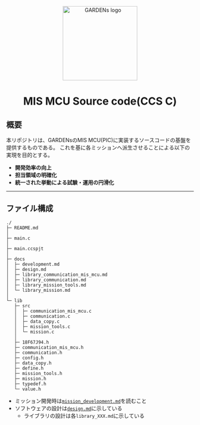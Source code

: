 <div align="center">
    <img src="https://github.com/user-attachments/assets/099b80dd-a6a5-4a14-940f-06401dadf024" width="200" alt="GARDENs logo" />
   <h1>MIS MCU Source code(CCS C)</h1>
</div>

## 概要  
本リポジトリは、GARDENsのMIS MCU(PIC)に実装するソースコードの基盤を提供するものである。
これを基に各ミッションへ派生させることによる以下の実現を目的とする。

- **開発効率の向上**  
- **担当領域の明確化**  
- **統一された挙動による試験・運用の円滑化**  

---

## ファイル構成
```
./
├─ README.md
│
├─ main.c
│
├─ main.ccspjt
│
├─ docs
│  ├─ development.md
│  ├─ design.md
│  ├─ library_communication_mis_mcu.md
│  ├─ library_communication.md
│  ├─ library_mission_tools.md
│  └─ library_mission.md
│
└─ lib
   ├─ src
   │  ├─ communication_mis_mcu.c
   │  ├─ communication.c
   │  ├─ data_copy.c
   │  ├─ mission_tools.c
   │  └─ mission.c
   │
   ├─ 18F67J94.h
   ├─ communication_mis_mcu.h
   ├─ communication.h
   ├─ config.h
   ├─ data_copy.h
   ├─ define.h
   ├─ mission_tools.h
   ├─ mission.h
   ├─ typedef.h
   └─ value.h
```
- ミッション開発時は[`mission_development.md`](https://github.com/CIT-GARDENs-Organization/MIS_MCU_CCSC/blob/issue-1/docs/development.md)を読むこと
- ソフトウェアの設計は[`design.md`](https://github.com/CIT-GARDENs-Organization/MIS_MCU_CCSC/blob/issue-1/docs/design.md)に示している
   - ライブラリの設計は各`library_XXX.md`に示している